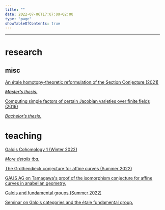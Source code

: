```yaml
---
title: ""
date: 2022-07-06T17:07:00+02:00
type: "page"
showTableOfContents: true
---
```


<hr style="width:100%">

# research

## misc
<div class="tabular-list">
            <a class="tabular-list-item" href="https://github.com/tholzschuh/uni-files/raw/master/articles/reformulation.pdf">
              <div class="title">An étale homotopy-theoretic reformulation of the Section Conjecture (2021)</div>
              <p><em>Master's thesis.</em></p>
            </a>
            <a class="tabular-list-item" href="https://github.com/tholzschuh/uni-files/raw/master/articles/computing-simple-factors-of-certain-jacobian-varieties.pdf">
              <div class="title">Computing simple factors of certain Jacobian varieties over finite fields (2019)</div>
              <p><em>Bachelor's thesis.</em></p>
            </a>
</div>

# teaching

<div class="tabular-list">
            <a class="tabular-list-item" href="/test/math/teaching/winter22/galois-cohomology-1/">
              <div class="title">Galois Cohomology 1 (Winter 2022)</div>
	      <p><em>More details tba.</em></p>
            </a>
            <a class="tabular-list-item" href="/test/math/teaching/summer22/grothendieck-conjecture-affine-curves">
              <div class="title">The Grothendieck conjecture for affine curves (Summer 2022)</div>
	      <p>GAUS AG on Tamagawa's proof of the isomorphism conjecture for affine curves in anabelian geometry.</p>
            </a>
            <a class="tabular-list-item" href="/test/math/teaching/summer22/galois-and-fundamental-groups">
              <div class="title">Galois and fundamental groups (Summer 2022)</div>
	      <p>Seminar on Galois categories and the étale fundamental group.</p>
            </a>
</div>
